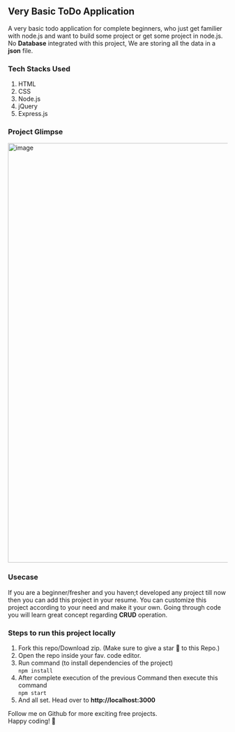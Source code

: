 ## Very Basic ToDo Application

A very basic todo application for complete beginners, who just get familier with node.js and want to build some project or get some project in node.js. No **Database** integrated with this project, We are storing all the data in a **json** file.

### Tech Stacks Used
1. HTML
2. CSS
3. Node.js
4. jQuery
5. Express.js

### Project Glimpse
<img width="960" alt="image" src="https://github.com/itzabhinavarya/ToDo-Application/assets/95561280/84629fa3-3290-4283-9925-3246b9d8261a">

### Usecase
If you are a beginner/fresher and you haven;t developed any project till now then you can add this project in your resume. You can customize this project according to your need and make it your own. Going through code you will learn great concept regarding **CRUD** operation.

### Steps to run this project locally
1. Fork this repo/Download zip. (Make sure to give a star 🌟 to this Repo.)
2. Open the repo inside your fav. code editor.
3. Run command (to install dependencies of the project) <br>
   ```npm install``` <br>
4. After complete execution of the previous Command then execute this command <br>
   ```npm start``` <br>
5. And all set. Head over to **http://localhost:3000**

Follow me on Github for more exciting free projects. <br>
Happy coding! 🌟
